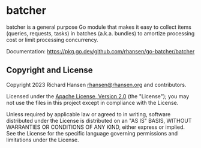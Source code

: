 # batcher

batcher is a general purpose Go module that makes it easy to collect items
(queries, requests, tasks) in batches (a.k.a. bundles) to amortize processing
cost or limit processing concurrency.

Documentation: https://pkg.go.dev/github.com/rhansen/go-batcher/batcher

## Copyright and License

Copyright 2023 Richard Hansen <rhansen@rhansen.org> and contributors.

Licensed under the [Apache License, Version 2.0](LICENSE) (the "License"); you
may not use the files in this project except in compliance with the License.

Unless required by applicable law or agreed to in writing, software distributed
under the License is distributed on an "AS IS" BASIS, WITHOUT WARRANTIES OR
CONDITIONS OF ANY KIND, either express or implied.  See the License for the
specific language governing permissions and limitations under the License.
